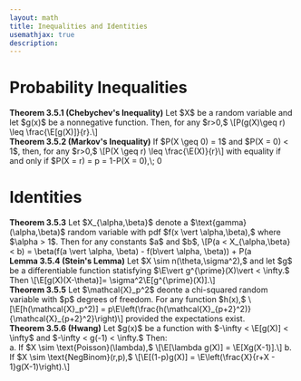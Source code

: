 ```yaml
---
layout: math
title: Inequalities and Identities
usemathjax: true
description:
---
```


# Probability Inequalities

<div class="box theorem">
<strong>Theorem 3.5.1 (Chebychev's Inequality)</strong>
Let $X$ be a random variable and let $g(x)$ be a nonnegative function. Then, for any $r>0,$
\[P(g(X)\geq r) \leq \frac{\E[g(X)]}{r}.\]
</div>

<div class="box theorem">
<strong>Theorem 3.5.2 (Markov's Inequality)</strong>
If $P(X \geq 0) = 1$ and $P(X = 0) < 1$, then, for any $r>0,$
\[P(X \geq r) \leq \frac{\E(X)}{r}\]
with equality if and only if $P(X = r) = p = 1-P(X = 0),\; 0<p\leq 1.$
</div>

# Identities

<div class="box theorem">
<strong>Theorem 3.5.3</strong>
Let $X_{\alpha,\beta}$ denote a $\text{gamma}(\alpha,\beta)$ random variable with pdf $f(x \vert \alpha,\beta),$ where $\alpha > 1$. Then for any constants $a$ and $b$,
\[P(a < X_{\alpha,\beta} < b) = \beta(f(a \vert \alpha, \beta) - f(b\vert \alpha, \beta)) + P(a<X_{\alpha-1,\beta} < b).\]
</div>

<div class="box theorem">
<strong>Lemma 3.5.4 (Stein's Lemma)</strong>
Let $X \sim n(\theta,\sigma^2),$ and let $g$ be a differentiable function statisfying $\E\vert g^{\prime}(X)\vert < \infty.$ Then
\[\E[g(X)(X-\theta)]= \sigma^2\E[g^{\prime}(X)].\]
</div>

<div class="box theorem">
<strong>Theorem 3.5.5</strong>
Let $\mathcal{X}_p^2$ deonte a chi-squared random variable with $p$ degrees of freedom. For any function $h(x),$
\[\E[h(\mathcal{X}_p^2)] = p\E\left(\frac{h(\mathcal{X}_{p+2}^2)}{\mathcal{X}_{p+2}^2}\right)\]
provided the expectations exist.
</div>

<div class="box theorem">
<strong>Theorem 3.5.6 (Hwang)</strong>
Let $g(x)$ be a function with $-\infty < \E[g(X)] < \infty$ and $-\infty < g(-1) < \infty.$ Then:<br>
a. If $X \sim \text{Poisson}(\lambda),$
\[\E[\lambda g(X)] = \E[Xg(X-1)].\]
b. If $X \sim \text{NegBinom}(r,p),$
\[\E[(1-p)g(X)] = \E\left(\frac{X}{r+X - 1}g(X-1)\right).\]
</div>